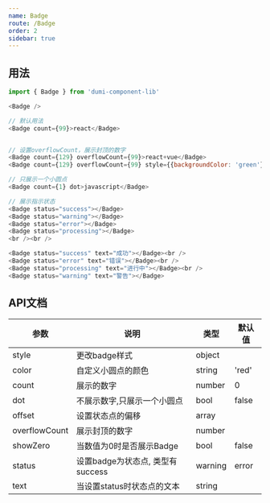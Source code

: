 ```yaml
---
name: Badge
route: /Badge
order: 2
sidebar: true
---
```


## 用法

``` js
import { Badge } from 'dumi-component-lib'

<Badge />

// 默认用法
<Badge count={99}>react</Badge>


// 设置overflowCount，展示封顶的数字
<Badge count={129} overflowCount={99}>react+vue</Badge>
<Badge count={129} overflowCount={99} style={{backgroundColor: 'green'}}>Node</Badge>

// 只展示一个小圆点
<Badge count={1} dot>javascript</Badge>

// 展示指示状态
<Badge status="success"></Badge>
<Badge status="warning"></Badge>
<Badge status="error"></Badge>
<Badge status="processing"></Badge>
<br /><br />

<Badge status="success" text="成功"></Badge><br />
<Badge status="error" text="错误"></Badge><br />
<Badge status="processing" text="进行中"></Badge><br />
<Badge status="warning" text="警告"></Badge>

```


## API文档
|  参数  |  说明  |  类型  |  默认值  |
|  ---   |  ---  |  ---  |  ---  |
|  style |  更改badge样式  |  object  |  |
|  color |  自定义小圆点的颜色  |  string  |  'red'  |
|  count |  展示的数字  |  number  |  0  |
|  dot |  不展示数字,只展示一个小圆点  |  bool  |  false  |
|  offset |  设置状态点的偏移  |  array  |    |
|  overflowCount |  展示封顶的数字  |  number  |    |
|  showZero |  当数值为0时是否展示Badge  |  bool  |  false  |
|  status |  设置badge为状态点, 类型有success|warning|error|default|processing  |  string  |  'default'  |
|  text |  当设置status时状态点的文本  |  string  |    |
